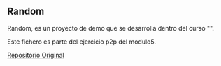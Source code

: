 Random
------

Random, es un proyecto de demo que se desarrolla dentro del curso "".

Este fichero es parte del ejercicio p2p del modulo5.

<a href="https://github.com/jquemada/random">Repositorio Original</a>
